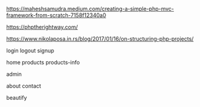 

https://maheshsamudra.medium.com/creating-a-simple-php-mvc-framework-from-scratch-7158f12340a0


 https://phptherightway.com/


 https://www.nikolaposa.in.rs/blog/2017/01/16/on-structuring-php-projects/



login
logout
signup

home
products
products-info

admin


about
contact

beautify